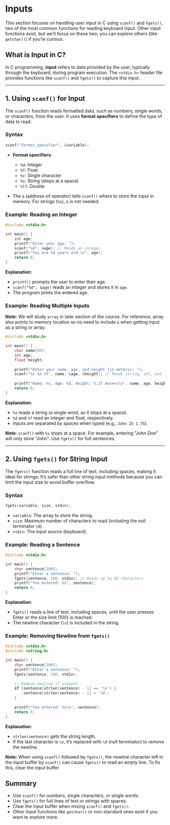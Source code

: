# Inputs

This section focuses on handling user input in C using `scanf()` and `fgets()`, two of the most common functions for reading keyboard input. Other input functions exist, but we’ll focus on these two; you can explore others (like `getchar()`) if you’re curious.

## What is Input in C?

In C programming, **input** refers to data provided by the user, typically through the keyboard, during program execution. The `<stdio.h>` header file provides functions like `scanf()` and `fgets()` to capture this input.

---

## 1. Using `scanf()` for Input

The `scanf()` function reads formatted data, such as numbers, single words, or characters, from the user. It uses **format specifiers** to define the type of data to read.

### Syntax

```c
scanf("format_specifier", &variable);
```

- **Format specifiers**:
  - `%d`: Integer
  - `%f`: Float
  - `%c`: Single character
  - `%s`: String (stops at a space)
  - `%lf`: Double

- The `&` (address-of operator) tells `scanf()` where to store the input in memory. For strings (`%s`), `&` is not needed.

### Example: Reading an Integer

```c
#include <stdio.h>

int main() {
    int age;
    printf("Enter your age: ");
    scanf("%d", &age); // Reads an integer
    printf("You are %d years old.\n", age);
    return 0;
}
```

**Explanation**:

- `printf()` prompts the user to enter their age.
- `scanf("%d", &age)` reads an integer and stores it in `age`.
- The program prints the entered age.

### Example: Reading Multiple Inputs

**Note:** We will study `array` in later section of the course. For reference, array also points to memory location so no need to include `&` when getting input as a string or array.

```c
#include <stdio.h>

int main() {
    char name[50];
    int age;
    float height;
    
    printf("Enter your name, age, and height (in meters): ");
    scanf("%s %d %f", name, &age, &height); // Reads string, int, and float
    
    printf("Name: %s, Age: %d, Height: %.2f meters\n", name, age, height);
    return 0;
}
```

**Explanation**:

- `%s` reads a string (a single word, as it stops at a space).
- `%d` and `%f` read an integer and float, respectively.
- Inputs are separated by spaces when typed (e.g., `John 25 1.75`).

**Note**: `scanf()` with `%s` stops at a space. For example, entering "John Doe" will only store "John". Use `fgets()` for full sentences.

---

## 2. Using `fgets()` for String Input

The `fgets()` function reads a full line of text, including spaces, making it ideal for strings. It’s safer than other string input methods because you can limit the input size to avoid buffer overflow.

### Syntax

```c
fgets(variable, size, stdin);
```

- `variable`: The array to store the string.
- `size`: Maximum number of characters to read (including the null terminator `\0`).
- `stdin`: The input source (keyboard).

### Example: Reading a Sentence

```c
#include <stdio.h>

int main() {
    char sentence[100];
    printf("Enter a sentence: ");
    fgets(sentence, 100, stdin); // Reads up to 99 characters
    printf("You entered: %s", sentence);
    return 0;
}
```

**Explanation**:

- `fgets()` reads a line of text, including spaces, until the user presses Enter or the size limit (100) is reached.
- The newline character (`\n`) is included in the string.

### Example: Removing Newline from `fgets()`

```c
#include <stdio.h>
#include <string.h>

int main() {
    char sentence[100];
    printf("Enter a sentence: ");
    fgets(sentence, 100, stdin);
    
    // Remove newline if present
    if (sentence[strlen(sentence) - 1] == '\n') {
        sentence[strlen(sentence) - 1] = '\0';
    }
    
    printf("You entered: %s\n", sentence);
    return 0;
}
```

**Explanation**:

- `strlen(sentence)` gets the string length.
- If the last character is `\n`, it’s replaced with `\0` (null terminator) to remove the newline.

**Note:** When using `scanf()` followed by `fgets()`, the newline character left in the input buffer by `scanf()` can cause `fgets()` to read an empty line. To fix this, clear the input buffer

## Summary

- Use `scanf()` for numbers, single characters, or single words.
- Use `fgets()` for full lines of text or strings with spaces.
- Clear the input buffer when mixing `scanf()` and `fgets()`.
- Other input functions like `getchar()` or non-standard ones exist if you want to explore more.

